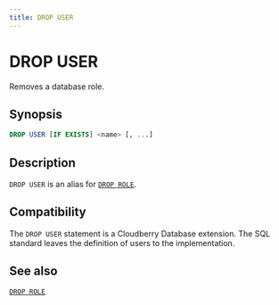 ```yaml
---
title: DROP USER
---
```


# DROP USER

Removes a database role.

## Synopsis

```sql
DROP USER [IF EXISTS] <name> [, ...]
```

## Description

`DROP USER` is an alias for [`DROP ROLE`](/docs/sql-stmts/drop-role.md).

## Compatibility

The `DROP USER` statement is a Cloudberry Database extension. The SQL standard leaves the definition of users to the implementation.

## See also

[`DROP ROLE`](/docs/sql-stmts/drop-role.md)
